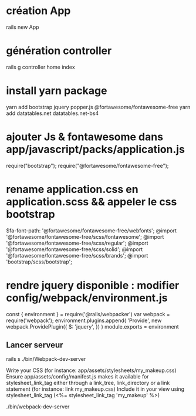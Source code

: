 # création App

rails new App

# génération controller

rails g controller home index

# install yarn package

yarn add bootstrap jquery popper.js @fortawesome/fontawesome-free
yarn add datatables.net datatables.net-bs4



# ajouter Js & fontawesome dans app/javascript/packs/application.js

require("bootstrap");
require("@fortawesome/fontawesome-free");


# rename application.css en  application.scss && appeler le css bootstrap

$fa-font-path: '@fortawesome/fontawesome-free/webfonts';
@import '@fortawesome/fontawesome-free/scss/fontawesome';
@import '@fortawesome/fontawesome-free/scss/regular';
@import '@fortawesome/fontawesome-free/scss/solid';
@import '@fortawesome/fontawesome-free/scss/brands';
@import 'bootstrap/scss/bootstrap';

# rendre jquery disponible : modifier config/webpack/environment.js

const { environment } = require('@rails/webpacker')
var webpack = require('webpack');
environment.plugins.append(
  'Provide',
  new webpack.ProvidePlugin({
    $: 'jquery',
  })
)
module.exports = environment



## Lancer serveur

rails s
./bin/Webpack-dev-server


Write your CSS (for instance: app/assets/stylesheets/my_makeup.css)
Ensure app/assets/config/manifest.js makes it available for stylesheet_link_tag either through a link_tree, link_directory or a link statement (for instance: link my_makeup.css)
Include it in your view using stylesheet_link_tag (<%= stylesheet_link_tag 'my_makeup' %>)

./bin/webpack-dev-server

